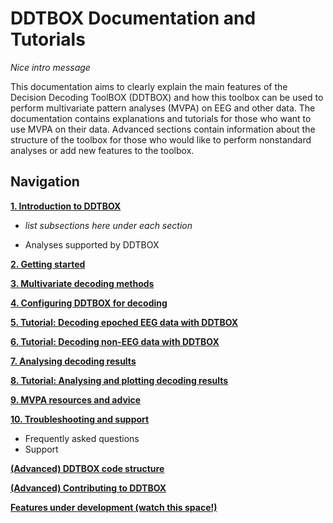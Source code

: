 # DDTBOX Documentation and Tutorials

*Nice intro message*

This documentation aims to clearly explain the main features of the Decision Decoding ToolBOX (DDTBOX) and how this toolbox can be used to perform multivariate pattern analyses (MVPA) on EEG and other data. The documentation contains explanations and tutorials for those who want to use MVPA on their data. Advanced sections contain information about the structure of the toolbox for those who would like to perform nonstandard analyses or add new features to the toolbox. 

## Navigation

[**1. Introduction to DDTBOX**](https://github.com/DDTBOX/tutorials/blob/master/Documentation-Sections/Introduction-to-DDTBOX.md)

- _list subsections here under each section_

- Analyses supported by DDTBOX

[**2. Getting started**](https://github.com/DDTBOX/tutorials/blob/master/Documentation-Sections/Getting-Started.md)

[**3. Multivariate decoding methods**](https://github.com/DDTBOX/tutorials/blob/master/Documentation-Sections/Multivariate-Decoding-Methods.md)

[**4. Configuring DDTBOX for decoding**](https://github.com/DDTBOX/tutorials/blob/master/Documentation-Sections/Configuring-DDTBOX-For-Decoding.md)

[**5. Tutorial: Decoding epoched EEG data with DDTBOX**](https://github.com/DDTBOX/tutorials/blob/master/Documentation-Sections/Tutorial-Decoding-Epoched-EEG-Data.md)

[**6. Tutorial: Decoding non-EEG data with DDTBOX**](https://github.com/DDTBOX/tutorials/blob/master/Documentation-Sections/Tutorial-Decoding-Non-EEG%20Data.md)

[**7. Analysing decoding results**](https://github.com/DDTBOX/tutorials/blob/master/Documentation-Sections/Analysing-Decoding-Results.md)

[**8. Tutorial: Analysing and plotting decoding results**](https://github.com/DDTBOX/tutorials/blob/master/Documentation-Sections/Tutorial-Analysing-and-Plotting-Decoding-Results.md)

[**9. MVPA resources and advice**](https://github.com/DDTBOX/tutorials/blob/master/Documentation-Sections/MVPA-Resources-and-Advice.md)

[**10. Troubleshooting and support**](https://github.com/DDTBOX/tutorials/blob/master/Documentation-Sections/Troubleshooting-and-Support.md)

- Frequently asked questions
- Support

[**(Advanced) DDTBOX code structure**](https://github.com/DDTBOX/tutorials/blob/master/Documentation-Sections/DDTBOX-Code-Structure.md)

[**(Advanced) Contributing to DDTBOX**](https://github.com/DDTBOX/tutorials/blob/master/Documentation-Sections/Contributing-to-DDTBOX.md)

[**Features under development (watch this space!)**](https://github.com/DDTBOX/tutorials/blob/master/Documentation-Sections/Features-Under-Development.md)
